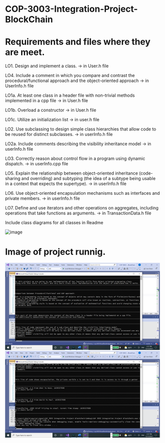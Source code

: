 # COP-3003-Integration-Project-BlockChain

# Requirements and files where they are meet.

LO1. Design and implement a class.                                                                                                 -> in User.h file

LO4. Include a comment in which you compare and contrast the procedural/functional approach and the object-oriented approach       -> in UserInfo.h file

LO1a. At least one class in a header file with non-trivial methods implemented in a cpp file                                       -> in User.h file

LO1b. Overload a constructor                                                                                                       -> in User.h file

LO1c. Utilize an initialization list                                                                                               -> in user.h file

LO2. Use subclassing to design simple class hierarchies that allow code to be reused for distinct subclasses.                      -> in userInfo.h file

LO2a. Include comments describing the visibility inheritance model                                                                 -> in userInfo.h file

LO3. Correctly reason about control flow in a program using dynamic dispatch.                                                      -> in userInfo.cpp file

LO5. Explain the relationship between object-oriented inheritance (code-sharing and overriding) and subtyping (the idea of a subtype being usable in a context that expects the supertype).                                                                                                                        -> in userInfo.h file

LO6. Use object-oriented encapsulation mechanisms such as interfaces and private members.                                          -> in userInfo.h file

LO7. Define and use iterators and other operations on aggregates, including operations that take functions as arguments.           -> in TransactionData.h file

Include class diagrams for all classes in Readme

![image](https://user-images.githubusercontent.com/85569927/145729123-a94385f4-a638-4ece-8fb7-e29b8464a8cf.png)

# Image of project runnig.
![screenshoot](https://raw.githubusercontent.com/PazSheimy/COP-3003-Integration-Project-BlockChain/main/Screenshot%20(767).png)
![screenshoot](https://raw.githubusercontent.com/PazSheimy/COP-3003-Integration-Project-BlockChain/main/Screenshot%20(768).png)


